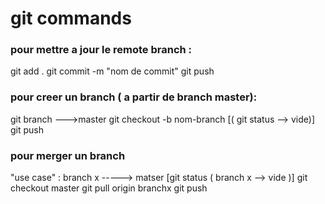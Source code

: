 # git commands
### pour mettre a jour le remote branch :
git add . 
git commit -m "nom de commit" 
git push 
### pour creer un branch ( a partir de branch master):
git branch --->master 
git checkout -b nom-branch  [( git status --> vide)]
git push  
### pour merger un branch 
"use case" : branch x -----> matser 
[git status ( branch x --> vide )]
git checkout master 
git pull origin branchx 
git push 